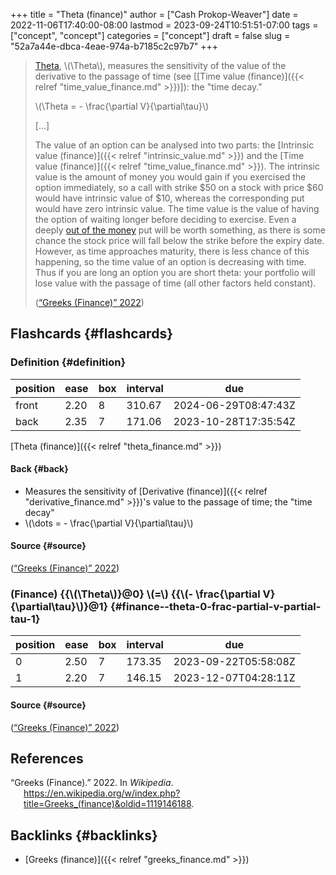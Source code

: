 +++
title = "Theta (finance)"
author = ["Cash Prokop-Weaver"]
date = 2022-11-06T17:40:00-08:00
lastmod = 2023-09-24T10:51:51-07:00
tags = ["concept", "concept"]
categories = ["concept"]
draft = false
slug = "52a7a44e-dbca-4eae-974a-b7185c2c97b7"
+++

> [Theta](https://en.wikipedia.org/wiki/Theta_(letter)), \\(\Theta\\), measures the sensitivity of the value of the derivative to the passage of time (see [[Time value (finance)]({{< relref "time_value_finance.md" >}})]): the "time decay."
>
> \\(\Theta = - \frac{\partial V}{\partial\tau}\\)
>
> [...]
>
> The value of an option can be analysed into two parts: the [Intrinsic value (finance)]({{< relref "intrinsic_value.md" >}}) and the [Time value (finance)]({{< relref "time_value_finance.md" >}}). The intrinsic value is the amount of money you would gain if you exercised the option immediately, so a call with strike $50 on a stock with price $60 would have intrinsic value of $10, whereas the corresponding put would have zero intrinsic value. The time value is the value of having the option of waiting longer before deciding to exercise. Even a deeply [out of the money](https://en.wikipedia.org/wiki/Out_of_the_money) put will be worth something, as there is some chance the stock price will fall below the strike before the expiry date. However, as time approaches maturity, there is less chance of this happening, so the time value of an option is decreasing with time. Thus if you are long an option you are short theta: your portfolio will lose value with the passage of time (all other factors held constant).
>
> (<a href="#citeproc_bib_item_1">“Greeks (Finance)” 2022</a>)


## Flashcards {#flashcards}


### Definition {#definition}

| position | ease | box | interval | due                  |
|----------|------|-----|----------|----------------------|
| front    | 2.20 | 8   | 310.67   | 2024-06-29T08:47:43Z |
| back     | 2.35 | 7   | 171.06   | 2023-10-28T17:35:54Z |

[Theta (finance)]({{< relref "theta_finance.md" >}})


#### Back {#back}

-   Measures the sensitivity of [Derivative (finance)]({{< relref "derivative_finance.md" >}})'s value to the passage of time; the "time decay"
-   \\(\dots = - \frac{\partial V}{\partial\tau}\\)


#### Source {#source}

(<a href="#citeproc_bib_item_1">“Greeks (Finance)” 2022</a>)


### (Finance) {{\\(\Theta\\)}@0} \\(=\\) {{\\(- \frac{\partial V}{\partial\tau}\\)}@1} {#finance--theta-0-frac-partial-v-partial-tau-1}

| position | ease | box | interval | due                  |
|----------|------|-----|----------|----------------------|
| 0        | 2.50 | 7   | 173.35   | 2023-09-22T05:58:08Z |
| 1        | 2.20 | 7   | 146.15   | 2023-12-07T04:28:11Z |


#### Source {#source}

(<a href="#citeproc_bib_item_1">“Greeks (Finance)” 2022</a>)

## References

<style>.csl-entry{text-indent: -1.5em; margin-left: 1.5em;}</style><div class="csl-bib-body">
  <div class="csl-entry"><a id="citeproc_bib_item_1"></a>“Greeks (Finance).” 2022. In <i>Wikipedia</i>. <a href="https://en.wikipedia.org/w/index.php?title=Greeks_(finance)&oldid=1119146188">https://en.wikipedia.org/w/index.php?title=Greeks_(finance)&#38;oldid=1119146188</a>.</div>
</div>


## Backlinks {#backlinks}

-   [Greeks (finance)]({{< relref "greeks_finance.md" >}})
